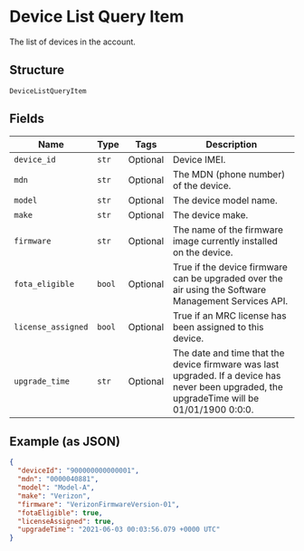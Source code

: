 
# Device List Query Item

The list of devices in the account.

## Structure

`DeviceListQueryItem`

## Fields

| Name | Type | Tags | Description |
|  --- | --- | --- | --- |
| `device_id` | `str` | Optional | Device IMEI. |
| `mdn` | `str` | Optional | The MDN (phone number) of the device. |
| `model` | `str` | Optional | The device model name. |
| `make` | `str` | Optional | The device make. |
| `firmware` | `str` | Optional | The name of the firmware image currently installed on the device. |
| `fota_eligible` | `bool` | Optional | True if the device firmware can be upgraded over the air using the Software Management Services API. |
| `license_assigned` | `bool` | Optional | True if an MRC license has been assigned to this device. |
| `upgrade_time` | `str` | Optional | The date and time that the device firmware was last upgraded. If a device has never been upgraded, the upgradeTime will be 01/01/1900 0:0:0. |

## Example (as JSON)

```json
{
  "deviceId": "900000000000001",
  "mdn": "0000040881",
  "model": "Model-A",
  "make": "Verizon",
  "firmware": "VerizonFirmwareVersion-01",
  "fotaEligible": true,
  "licenseAssigned": true,
  "upgradeTime": "2021-06-03 00:03:56.079 +0000 UTC"
}
```


